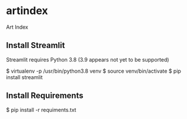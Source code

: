 # artindex
Art Index

## Install Streamlit

Streamlit requires Python 3.8 (3.9 appears not yet to be supported)

$ virtualenv -p /usr/bin/python3.8 venv
$ source venv/bin/activate
$ pip install streamlit

## Install Requirements

$ pip install -r requiments.txt
